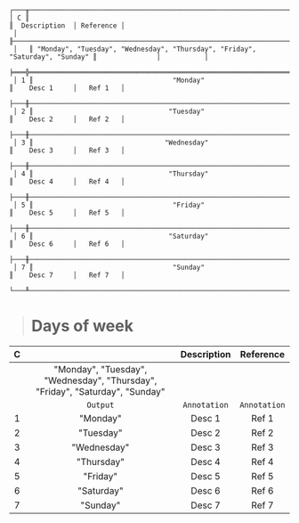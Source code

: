 ```text
┌───╥──────────────────────────────────────────────────────────────────────────────╥───────────────┬───────────┐
│ C ║                                                                              ║  Description  │ Reference │
 │   ╟──────────────────────────────────────────────────────────────────────────────╫───────────────┼───────────┤
 │   ║ "Monday", "Tuesday", "Wednesday", "Thursday", "Friday", "Saturday", "Sunday" ║               │           │
 ╞═══╬══════════════════════════════════════════════════════════════════════════════╬═══════════════╪═══════════╡
 │ 1 ║                                   "Monday"                                   ║    Desc 1     │   Ref 1   │
 ├───╫──────────────────────────────────────────────────────────────────────────────╫───────────────┼───────────┤
 │ 2 ║                                  "Tuesday"                                   ║    Desc 2     │   Ref 2   │
 ├───╫──────────────────────────────────────────────────────────────────────────────╫───────────────┼───────────┤
 │ 3 ║                                 "Wednesday"                                  ║    Desc 3     │   Ref 3   │
 ├───╫──────────────────────────────────────────────────────────────────────────────╫───────────────┼───────────┤
 │ 4 ║                                  "Thursday"                                  ║    Desc 4     │   Ref 4   │
 ├───╫──────────────────────────────────────────────────────────────────────────────╫───────────────┼───────────┤
 │ 5 ║                                   "Friday"                                   ║    Desc 5     │   Ref 5   │
 ├───╫──────────────────────────────────────────────────────────────────────────────╫───────────────┼───────────┤
 │ 6 ║                                  "Saturday"                                  ║    Desc 6     │   Ref 6   │
 ├───╫──────────────────────────────────────────────────────────────────────────────╫───────────────┼───────────┤
 │ 7 ║                                   "Sunday"                                   ║    Desc 7     │   Ref 7   │
 └───╨──────────────────────────────────────────────────────────────────────────────╨───────────────┴───────────┘
```

> # Days of week

| C |                                                                              | Description  |  Reference   |
|:-:|:----------------------------------------------------------------------------:|:------------:|:------------:|
|   | "Monday", "Tuesday", "Wednesday", "Thursday", "Friday", "Saturday", "Sunday" |              |              |
|   |                                   `Output`                                   | `Annotation` | `Annotation` |
| 1 |                                   "Monday"                                   |    Desc 1    |    Ref 1     |
| 2 |                                  "Tuesday"                                   |    Desc 2    |    Ref 2     |
| 3 |                                 "Wednesday"                                  |    Desc 3    |    Ref 3     |
| 4 |                                  "Thursday"                                  |    Desc 4    |    Ref 4     |
| 5 |                                   "Friday"                                   |    Desc 5    |    Ref 5     |
| 6 |                                  "Saturday"                                  |    Desc 6    |    Ref 6     |
| 7 |                                   "Sunday"                                   |    Desc 7    |    Ref 7     |
